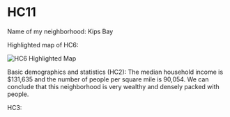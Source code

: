 # HC11
Name of my neighborhood: Kips Bay

Highlighted map of HC6:

![HC6 Highlighted Map](https://github.com/alifrahman2023/HC11.github.io/blob/main/HC6.png "Highlighted Map")

Basic demographics and statistics (HC2): The median household income is $131,635 and the number of people per square mile is 90,054. We can conclude that this neighborhood is very wealthy and densely packed with people.

HC3: 
